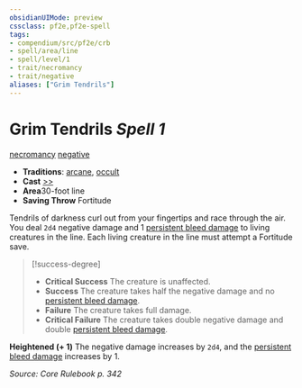 ```yaml
---
obsidianUIMode: preview
cssclass: pf2e,pf2e-spell
tags:
- compendium/src/pf2e/crb
- spell/area/line
- spell/level/1
- trait/necromancy
- trait/negative
aliases: ["Grim Tendrils"]
---
```

# Grim Tendrils *Spell 1*   
[necromancy](../../Rules/traits/necromancy.md)  [negative](../../Rules/traits/negative.md)  

- **Traditions**: [arcane](../../Rules/traits/arcane.md), [occult](../../Rules/traits/occult.md)
- **Cast** [>>](../../Rules/core-rulebook/chapter-9-playing-the-game.md#Actions "Two-Action") 
- **Area**30-foot line
- **Saving Throw** Fortitude

Tendrils of darkness curl out from your fingertips and race through the air. You deal `2d4` negative damage and 1 [persistent bleed damage](../../Rules/conditions.md#Persistent%20Damage) to living creatures in the line. Each living creature in the line must attempt a Fortitude save.

> [!success-degree] 
> - **Critical Success** The creature is unaffected.
> - **Success** The creature takes half the negative damage and no [persistent bleed damage](../../Rules/conditions.md#Persistent%20Damage).
> - **Failure** The creature takes full damage.
> - **Critical Failure** The creature takes double negative damage and double [persistent bleed damage](../../Rules/conditions.md#Persistent%20Damage).

**Heightened (+ 1)** The negative damage increases by `2d4`, and the [persistent bleed damage](../../Rules/conditions.md#Persistent%20Damage) increases by 1.

*Source: Core Rulebook p. 342*